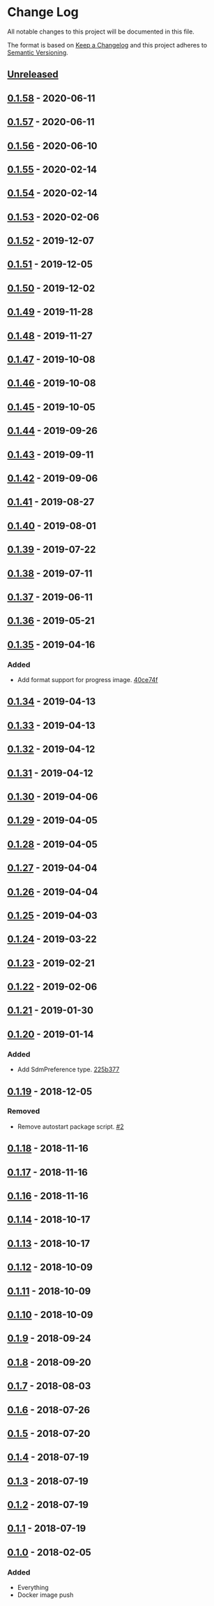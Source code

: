 # Change Log

All notable changes to this project will be documented in this file.

The format is based on [Keep a Changelog](http://keepachangelog.com/)
and this project adheres to [Semantic Versioning](http://semver.org/).

## [Unreleased](https://github.com/atomist/automation-client-sidecar-ts/compare/0.1.58...HEAD)

## [0.1.58](https://github.com/atomist/automation-client-sidecar-ts/compare/0.1.57...0.1.58) - 2020-06-11

## [0.1.57](https://github.com/atomist/automation-client-sidecar-ts/compare/0.1.56...0.1.57) - 2020-06-11

## [0.1.56](https://github.com/atomist/automation-client-sidecar-ts/compare/0.1.55...0.1.56) - 2020-06-10

## [0.1.55](https://github.com/atomist/automation-client-sidecar-ts/compare/0.1.54...0.1.55) - 2020-02-14

## [0.1.54](https://github.com/atomist/automation-client-sidecar-ts/compare/0.1.53...0.1.54) - 2020-02-14

## [0.1.53](https://github.com/atomist/automation-client-sidecar-ts/compare/0.1.52...0.1.53) - 2020-02-06

## [0.1.52](https://github.com/atomist/automation-client-sidecar-ts/compare/0.1.51...0.1.52) - 2019-12-07

## [0.1.51](https://github.com/atomist/automation-client-sidecar-ts/compare/0.1.50...0.1.51) - 2019-12-05

## [0.1.50](https://github.com/atomist/automation-client-sidecar-ts/compare/0.1.49...0.1.50) - 2019-12-02

## [0.1.49](https://github.com/atomist/automation-client-sidecar-ts/compare/0.1.48...0.1.49) - 2019-11-28

## [0.1.48](https://github.com/atomist/automation-client-sidecar-ts/compare/0.1.47...0.1.48) - 2019-11-27

## [0.1.47](https://github.com/atomist/automation-client-sidecar-ts/compare/0.1.46...0.1.47) - 2019-10-08

## [0.1.46](https://github.com/atomist/automation-client-sidecar-ts/compare/0.1.45...0.1.46) - 2019-10-08

## [0.1.45](https://github.com/atomist/automation-client-sidecar-ts/compare/0.1.44...0.1.45) - 2019-10-05

## [0.1.44](https://github.com/atomist/automation-client-sidecar-ts/compare/0.1.43...0.1.44) - 2019-09-26

## [0.1.43](https://github.com/atomist/automation-client-sidecar-ts/compare/0.1.42...0.1.43) - 2019-09-11

## [0.1.42](https://github.com/atomist/automation-client-sidecar-ts/compare/0.1.41...0.1.42) - 2019-09-06

## [0.1.41](https://github.com/atomist/automation-client-sidecar-ts/compare/0.1.40...0.1.41) - 2019-08-27

## [0.1.40](https://github.com/atomist/automation-client-sidecar-ts/compare/0.1.39...0.1.40) - 2019-08-01

## [0.1.39](https://github.com/atomist/automation-client-sidecar-ts/compare/0.1.38...0.1.39) - 2019-07-22

## [0.1.38](https://github.com/atomist/automation-client-sidecar-ts/compare/0.1.37...0.1.38) - 2019-07-11

## [0.1.37](https://github.com/atomist/automation-client-sidecar-ts/compare/0.1.36...0.1.37) - 2019-06-11

## [0.1.36](https://github.com/atomist/automation-client-sidecar-ts/compare/0.1.35...0.1.36) - 2019-05-21

## [0.1.35](https://github.com/atomist/automation-client-sidecar-ts/compare/0.1.34...0.1.35) - 2019-04-16

### Added

-   Add format support for progress image. [40ce74f](https://github.com/atomist/sdm-automation/commit/40ce74fdd3eacaa8d810eea1a1ce48cd1be89dd0)

## [0.1.34](https://github.com/atomist/automation-client-sidecar-ts/compare/0.1.33...0.1.34) - 2019-04-13

## [0.1.33](https://github.com/atomist/automation-client-sidecar-ts/compare/0.1.32...0.1.33) - 2019-04-13

## [0.1.32](https://github.com/atomist/automation-client-sidecar-ts/compare/0.1.31...0.1.32) - 2019-04-12

## [0.1.31](https://github.com/atomist/automation-client-sidecar-ts/compare/0.1.30...0.1.31) - 2019-04-12

## [0.1.30](https://github.com/atomist/automation-client-sidecar-ts/compare/0.1.29...0.1.30) - 2019-04-06

## [0.1.29](https://github.com/atomist/automation-client-sidecar-ts/compare/0.1.28...0.1.29) - 2019-04-05

## [0.1.28](https://github.com/atomist/automation-client-sidecar-ts/compare/0.1.27...0.1.28) - 2019-04-05

## [0.1.27](https://github.com/atomist/automation-client-sidecar-ts/compare/0.1.26...0.1.27) - 2019-04-04

## [0.1.26](https://github.com/atomist/automation-client-sidecar-ts/compare/0.1.25...0.1.26) - 2019-04-04

## [0.1.25](https://github.com/atomist/automation-client-sidecar-ts/compare/0.1.24...0.1.25) - 2019-04-03

## [0.1.24](https://github.com/atomist/automation-client-sidecar-ts/compare/0.1.23...0.1.24) - 2019-03-22

## [0.1.23](https://github.com/atomist/automation-client-sidecar-ts/compare/0.1.22...0.1.23) - 2019-02-21

## [0.1.22](https://github.com/atomist/automation-client-sidecar-ts/compare/0.1.21...0.1.22) - 2019-02-06

## [0.1.21](https://github.com/atomist/automation-client-sidecar-ts/compare/0.1.20...0.1.21) - 2019-01-30

## [0.1.20](https://github.com/atomist/automation-client-sidecar-ts/compare/0.1.19...0.1.20) - 2019-01-14

### Added

-   Add SdmPreference type. [225b377](https://github.com/atomist/sdm-automation/commit/225b3772fa350888542fbbe2e61c27578264f49c)

## [0.1.19](https://github.com/atomist/automation-client-sidecar-ts/compare/0.1.18...0.1.19) - 2018-12-05

### Removed

-   Remove autostart package script. [#2](https://github.com/atomist/sdm-automation/issues/2)

## [0.1.18](https://github.com/atomist/automation-client-sidecar-ts/compare/0.1.17...0.1.18) - 2018-11-16

## [0.1.17](https://github.com/atomist/automation-client-sidecar-ts/compare/0.1.16...0.1.17) - 2018-11-16

## [0.1.16](https://github.com/atomist/automation-client-sidecar-ts/compare/0.1.14...0.1.16) - 2018-11-16

## [0.1.14](https://github.com/atomist/automation-client-sidecar-ts/compare/0.1.13...0.1.14) - 2018-10-17

## [0.1.13](https://github.com/atomist/automation-client-sidecar-ts/compare/0.1.12...0.1.13) - 2018-10-17

## [0.1.12](https://github.com/atomist/automation-client-sidecar-ts/compare/0.1.11...0.1.12) - 2018-10-09

## [0.1.11](https://github.com/atomist/automation-client-sidecar-ts/compare/0.1.10...0.1.11) - 2018-10-09

## [0.1.10](https://github.com/atomist/automation-client-sidecar-ts/compare/0.1.9...0.1.10) - 2018-10-09

## [0.1.9](https://github.com/atomist/automation-client-sidecar-ts/compare/0.1.8...0.1.9) - 2018-09-24

## [0.1.8](https://github.com/atomist/automation-client-sidecar-ts/compare/0.1.7...0.1.8) - 2018-09-20

## [0.1.7](https://github.com/atomist/automation-client-sidecar-ts/compare/0.1.6...0.1.7) - 2018-08-03

## [0.1.6](https://github.com/atomist/automation-client-sidecar-ts/compare/0.1.5...0.1.6) - 2018-07-26

## [0.1.5](https://github.com/atomist/automation-client-sidecar-ts/compare/0.1.4...0.1.5) - 2018-07-20

## [0.1.4](https://github.com/atomist/automation-client-sidecar-ts/compare/0.1.3...0.1.4) - 2018-07-19

## [0.1.3](https://github.com/atomist/automation-client-sidecar-ts/compare/0.1.2...0.1.3) - 2018-07-19

## [0.1.2](https://github.com/atomist/automation-client-sidecar-ts/compare/0.1.1...0.1.2) - 2018-07-19

## [0.1.1](https://github.com/atomist/automation-client-sidecar-ts/compare/0.1.0...0.1.1) - 2018-07-19

## [0.1.0](https://github.com/atomist/automation-client-sidecar-ts/tree/0.1.0) - 2018-02-05

### Added

-   Everything
-   Docker image push
